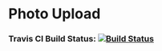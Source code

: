 # Photo Upload

### Travis CI Build Status:  [![Build Status](https://travis-ci.org/chrishakos/flask-photo-upload.svg?branch=master)](https://travis-ci.org/chrishakos/flask-photo-upload)
